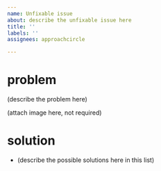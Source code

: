 ```yaml
---
name: Unfixable issue
about: describe the unfixable issue here
title: ''
labels: ''
assignees: approachcircle

---
```


# problem

(describe the problem here)

(attach image here, not required)

# solution

- (describe the possible solutions here in this list)
